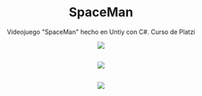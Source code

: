 <h1 align="center">SpaceMan</h1>
<p align="center">
  Videojuego "SpaceMan" hecho en Untiy con C#. Curso de Platzi
</p>

<p align="center">
<img src="https://img.itch.zone/aW1nLzIxMDIyMjguZ2lm/315x250%23c/wr%2FD4u.gif"/>
</p>

##
<p align="center">
  <img src="https://static.platzi.com/media/user_upload/imagen-proyecto-C-SHARP-83bc2e7e-5026-4640-ae24-cda7902d0986.jpg"/>
</p>

##
<p align="center">
  <img src="https://joaquinarturobeltranlopez.com/366d62eb2471124074a8.png"/>
</p>
